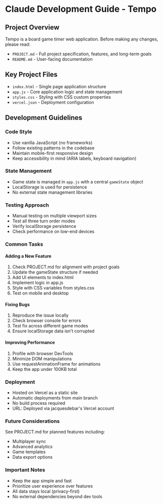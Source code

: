 # Claude Development Guide - Tempo

## Project Overview
Tempo is a board game timer web application. Before making any changes, please read:
- `PROJECT.md` - Full project specification, features, and long-term goals
- `README.md` - User-facing documentation

## Key Project Files
- `index.html` - Single page application structure
- `app.js` - Core application logic and state management
- `styles.css` - Styling with CSS custom properties
- `vercel.json` - Deployment configuration

## Development Guidelines

### Code Style
- Use vanilla JavaScript (no frameworks)
- Follow existing patterns in the codebase
- Maintain mobile-first responsive design
- Keep accessibility in mind (ARIA labels, keyboard navigation)

### State Management
- Game state is managed in `app.js` with a central `gameState` object
- LocalStorage is used for persistence
- No external state management libraries

### Testing Approach
- Manual testing on multiple viewport sizes
- Test all three turn order modes
- Verify localStorage persistence
- Check performance on low-end devices

### Common Tasks

#### Adding a New Feature
1. Check PROJECT.md for alignment with project goals
2. Update the gameState structure if needed
3. Add UI elements to index.html
4. Implement logic in app.js
5. Style with CSS variables from styles.css
6. Test on mobile and desktop

#### Fixing Bugs
1. Reproduce the issue locally
2. Check browser console for errors
3. Test fix across different game modes
4. Ensure localStorage data isn't corrupted

#### Improving Performance
1. Profile with browser DevTools
2. Minimize DOM manipulations
3. Use requestAnimationFrame for animations
4. Keep the app under 100KB total

### Deployment
- Hosted on Vercel as a static site
- Automatic deployments from main branch
- No build process required
- URL: Deployed via jacquesdebar's Vercel account

### Future Considerations
See PROJECT.md for planned features including:
- Multiplayer sync
- Advanced analytics  
- Game templates
- Data export options

### Important Notes
- Keep the app simple and fast
- Prioritize user experience over features
- All data stays local (privacy-first)
- No external dependencies beyond dev tools